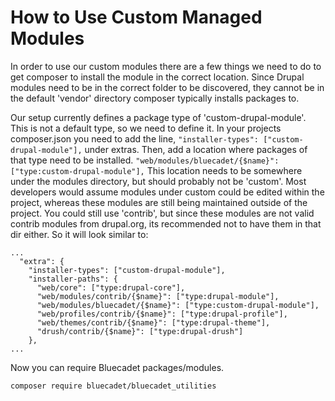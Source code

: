 # How to Use Custom Managed Modules

In order to use our custom modules there are a few things we need to do to get composer to install the module in the correct location. Since Drupal modules need to be in the correct folder to be discovered, they cannot be in the default 'vendor' directory composer typically installs packages to.

Our setup currently defines a package type of 'custom-drupal-module'. This is not a default type, so we need to define it. In your projects composer.json you need to add the line, `"installer-types": ["custom-drupal-module"],` under extras. Then, add a location where packages of that type need to be installed. `"web/modules/bluecadet/{$name}": ["type:custom-drupal-module"],` This location needs to be somewhere under the modules directory, but should probably not be 'custom'. Most developers would assume modules under custom could be edited within the project, whereas these modules are still being maintained outside of the project. You could still use 'contrib', but since these modules are not valid contrib modules from drupal.org, its recommended not to have them in that dir either. So it will look similar to:

```
...
  "extra": {
    "installer-types": ["custom-drupal-module"],
    "installer-paths": {
      "web/core": ["type:drupal-core"],
      "web/modules/contrib/{$name}": ["type:drupal-module"],
      "web/modules/bluecadet/{$name}": ["type:custom-drupal-module"],
      "web/profiles/contrib/{$name}": ["type:drupal-profile"],
      "web/themes/contrib/{$name}": ["type:drupal-theme"],
      "drush/contrib/{$name}": ["type:drupal-drush"]
    },
...
```

Now you can require Bluecadet packages/modules.

`composer require bluecadet/bluecadet_utilities`

